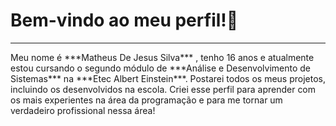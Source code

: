 # Bem-vindo ao meu perfil!👋
<hr>
Meu nome é ***Matheus De Jesus Silva*** , tenho 16 anos e atualmente estou cursando o segundo módulo de ***Análise e Desenvolvimento de Sistemas*** na ***Etec Albert Einstein***. Postarei todos os meus projetos, incluindo os desenvolvidos na escola. Criei esse perfil para aprender com os mais experientes na área da programação e para me tornar um verdadeiro profissional nessa área! 





